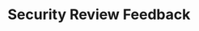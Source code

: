 # Security Review Feedback
<!-- Entries below should be added reverse chronologically (newest first) -->